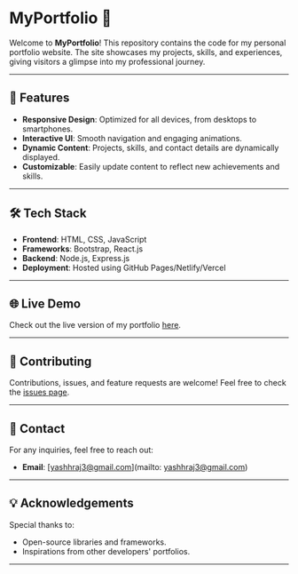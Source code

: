 # MyPortfolio 🌟

Welcome to **MyPortfolio**! This repository contains the code for my personal portfolio website. The site showcases my projects, skills, and experiences, giving visitors a glimpse into my professional journey.

---

## 🚀 Features

- **Responsive Design**: Optimized for all devices, from desktops to smartphones.
- **Interactive UI**: Smooth navigation and engaging animations.
- **Dynamic Content**: Projects, skills, and contact details are dynamically displayed.
- **Customizable**: Easily update content to reflect new achievements and skills.

---

## 🛠️ Tech Stack

- **Frontend**: HTML, CSS, JavaScript
- **Frameworks**: Bootstrap, React.js
- **Backend**: Node.js, Express.js
- **Deployment**: Hosted using GitHub Pages/Netlify/Vercel

---

## 🌐 Live Demo

Check out the live version of my portfolio [here](https://rajyash0.github.io/MyPortfolio).

---

## 🤝 Contributing

Contributions, issues, and feature requests are welcome! Feel free to check the [issues page](https://github.com/RajYash0/MyPortfolio/issues).

---

## 📧 Contact

For any inquiries, feel free to reach out:

- **Email**: [yashhraj3@gmail.com](mailto: yashhraj3@gmail.com)

---

## 💡 Acknowledgements

Special thanks to:

- Open-source libraries and frameworks.
- Inspirations from other developers' portfolios.

---
